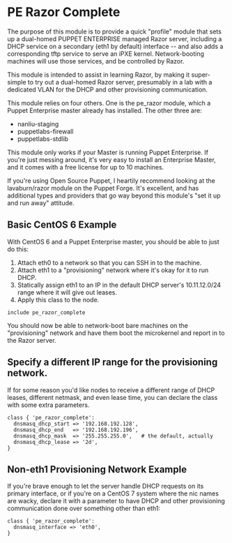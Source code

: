 # PE Razor Complete

The purpose of this module is to provide a quick "profile" module that sets up a dual-homed PUPPET ENTERPRISE managed Razor server, including a DHCP service on a secondary (eth1 by default) interface -- and also adds a corresponding tftp service to serve an iPXE kernel.  Network-booting machines will use those services, and be controlled by Razor.

This module is intended to assist in learning Razor, by making it super-simple to try out a dual-homed Razor server, presumably in a lab with a dedicated VLAN for the DHCP and other provisioning communication.

This module relies on four others.  One is the pe_razor module, which a Puppet Enterprise master already has installed.  The other three are:

  * nanliu-staging
  * puppetlabs-firewall
  * puppetlabs-stdlib

This module only works if your Master is running Puppet Enterprise.  If you're just messing around, it's very easy to install an Enterprise Master, and it comes with a free license for up to 10 machines.

If you're using Open Source Puppet, I heartily recommend looking at the lavaburn/razor module on the Puppet Forge.  It's excellent, and has additional types and providers that go way beyond this module's "set it up and run away" attitude.


## Basic CentOS 6 Example

With CentOS 6 and a Puppet Enterprise master, you should be able to just do this:
  1. Attach eth0 to a network so that you can SSH in to the machine.
  1. Attach eth1 to a "provisioning" network where it's okay for it to run DHCP.
  1. Statically assign eth1 to an IP in the default DHCP server's 10.11.12.0/24 range where it will give out leases.
  1. Apply this class to the node.

````
include pe_razor_complete
````

You should now be able to network-boot bare machines on the "provisioning" network and have them boot the microkernel and report in to the Razor server.


## Specify a different IP range for the provisioning network.

If for some reason you'd like nodes to receive a different range of DHCP leases, different netmask, and even lease time, you can declare the class with some extra parameters.

````
class { 'pe_razor_complete':
  dnsmasq_dhcp_start => '192.168.192.128',
  dnsmasq_dhcp_end   => '192.168.192.196',
  dnsmasq_dhcp_mask  => '255.255.255.0',   # the default, actually
  dnsmasq_dhcp_lease => '2d',
}
````


## Non-eth1 Provisioning Network Example

If you're brave enough to let the server handle DHCP requests on its primary interface, or if you're on a CentOS 7 system where the nic names are wacky, declare it with a parameter to have DHCP and other provisioning communication done over something other than eth1:

````
class { 'pe_razor_complete':
  dnsmasq_interface => 'eth0',
}
````
